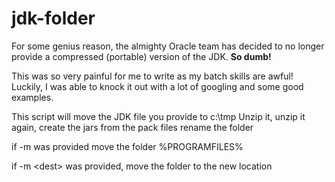 # jdk-folder
For some genius reason, the almighty Oracle team has decided to no longer provide a compressed (portable) version of  the JDK.  **So dumb!**

This was so very painful for me to write as my batch skills are awful! Luckily, I was able to knock it out with a lot of googling and some good examples.

This script will move the JDK file you provide to c:\tmp
Unzip it, unzip it again, create the jars from the pack files
rename the folder

if \-m was provided move the folder %PROGRAMFILES%

if \-m \<dest\> was provided, move the folder to the new location 
